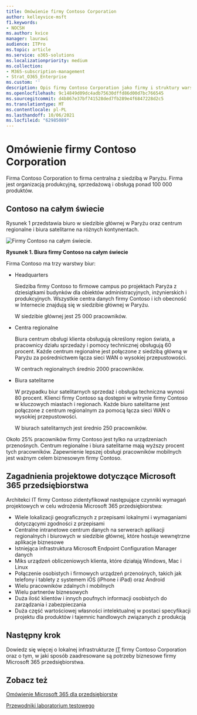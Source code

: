 ```yaml
---
title: Omówienie firmy Contoso Corporation
author: kelleyvice-msft
f1.keywords:
- NOCSH
ms.author: kvice
manager: laurawi
audience: ITPro
ms.topic: article
ms.service: o365-solutions
ms.localizationpriority: medium
ms.collection:
- M365-subscription-management
- Strat_O365_Enterprise
ms.custom: ''
description: Opis firmy Contoso Corporation jako firmy i struktury warstwowej jej biur na całym świecie.
ms.openlocfilehash: 9c14849d09dc4adb75630dffd86d00d7bc766545
ms.sourcegitcommit: d4b867e37bf741528ded7fb289e4f6847228d2c5
ms.translationtype: MT
ms.contentlocale: pl-PL
ms.lasthandoff: 10/06/2021
ms.locfileid: "62985089"
---
```

# <a name="overview-of-contoso-corporation"></a>Omówienie firmy Contoso Corporation

Firma Contoso Corporation to firma centralna z siedzibą w Paryżu. Firma jest organizacją produkcyjną, sprzedażową i obsługą ponad 100 000 produktów.

## <a name="contoso-around-the-world"></a>Contoso na całym świecie

Rysunek 1 przedstawia biuro w siedzibie głównej w Paryżu oraz centrum regionalne i biura satelitarne na różnych kontynentach.

![Firmy Contoso na całym świecie.](../media/contoso-overview/contoso-overview-fig1.png)

**Rysunek 1. Biura firmy Contoso na całym świecie**
 
Firma Contoso ma trzy warstwy biur:

- Headquarters

  Siedziba firmy Contoso to firmowe campus po projektach Paryża z dziesiątkami budynków dla obiektów administracyjnych, inżynierskich i produkcyjnych. Wszystkie centra danych firmy Contoso i ich obecność w Internecie znajdują się w siedzibie głównej w Paryżu.

  W siedzibie głównej jest 25 000 pracowników.

- Centra regionalne

  Biura centrum obsługi klienta obsługują określony region świata, a pracownicy działu sprzedaży i pomocy technicznej obsługują 60 procent. Każde centrum regionalne jest połączone z siedzibą główną w Paryżu za pośrednictwem łącza sieci WAN o wysokiej przepustowości.

  W centrach regionalnych średnio 2000 pracowników.

- Biura satelitarne

  W przypadku biur satelitarnych sprzedaż i obsługa techniczna wynosi 80 procent. Klienci firmy Contoso są dostępni w witrynie firmy Contoso w kluczowych miastach i regionach. Każde biuro satelitarne jest połączone z centrum regionalnym za pomocą łącza sieci WAN o wysokiej przepustowości.

  W biurach satelitarnych jest średnio 250 pracowników.

Około 25% pracowników firmy Contoso jest tylko na urządzeniach przenośnych. Centrum regionalne i biura satelitarne mają wyższy procent tych pracowników. Zapewnienie lepszej obsługi pracowników mobilnych jest ważnym celem biznesowym firmy Contoso.

## <a name="design-considerations-for-microsoft-365-for-enterprise"></a>Zagadnienia projektowe dotyczące Microsoft 365 przedsiębiorstwa

Architekci IT firmy Contoso zidentyfikował następujące czynniki wymagań projektowych w celu wdrożenia Microsoft 365 przedsiębiorstwa:

- Wiele lokalizacji geograficznych z przepisami lokalnymi i wymaganiami dotyczącymi zgodności z przepisami
- Centralne intranetowe centrum danych na serwerach aplikacji regionalnych i biurowych w siedzibie głównej, które hostuje wewnętrzne aplikacje biznesowe
- Istniejąca infrastruktura Microsoft Endpoint Configuration Manager danych
- Miks urządzeń obliczeniowych klienta, które działają Windows, Mac i Linux
- Połączenie osobistych i firmowych urządzeń przenośnych, takich jak telefony i tablety z systemem iOS (iPhone i iPad) oraz Android
- Wielu pracowników zdalnych i mobilnych
- Wielu partnerów biznesowych
- Duża ilość klientów i innych poufnych informacji osobistych do zarządzania i zabezpieczania
- Duża część wartościowej własności intelektualnej w postaci specyfikacji projektu dla produktów i tajemnic handlowych związanych z produkcją

## <a name="next-step"></a>Następny krok

Dowiedz się więcej o lokalnej infrastrukturze [IT](contoso-infra-needs.md) firmy Contoso Corporation oraz o tym, w jaki sposób zaadresowane są potrzeby biznesowe firmy Microsoft 365 przedsiębiorstwa.

## <a name="see-also"></a>Zobacz też

[Omówienie Microsoft 365 dla przedsiębiorstw](microsoft-365-overview.md)

[Przewodniki laboratorium testowego](m365-enterprise-test-lab-guides.md)
